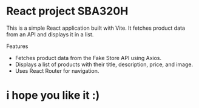 # React project SBA320H

This is a simple React application built with Vite. It fetches product data from an API and displays it in a list.

Features

- Fetches product data from the Fake Store API using Axios.
- Displays a list of products with their title, description, price, and image.
- Uses React Router for navigation.

# i hope you like it :)



